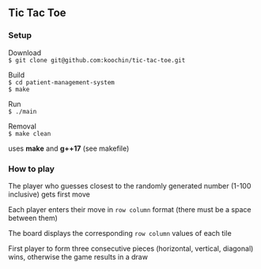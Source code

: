 ## Tic Tac Toe
### Setup  
Download  
`$ git clone git@github.com:koochin/tic-tac-toe.git`  
  
Build  
`$ cd patient-management-system`  
`$ make`
  
Run  
`$ ./main`  
  
Removal  
`$ make clean`  
  
uses **make** and **g++17** (see makefile)  
  
### How to play
The player who guesses closest to the randomly generated number (1-100 inclusive) gets first move  
  
Each player enters their move in `row column` format (there must be a space between them)  
  
The board displays the corresponding `row column` values of each tile  
  
First player to form three consecutive pieces (horizontal, vertical, diagonal) wins, otherwise the game results in a draw    
  
  
